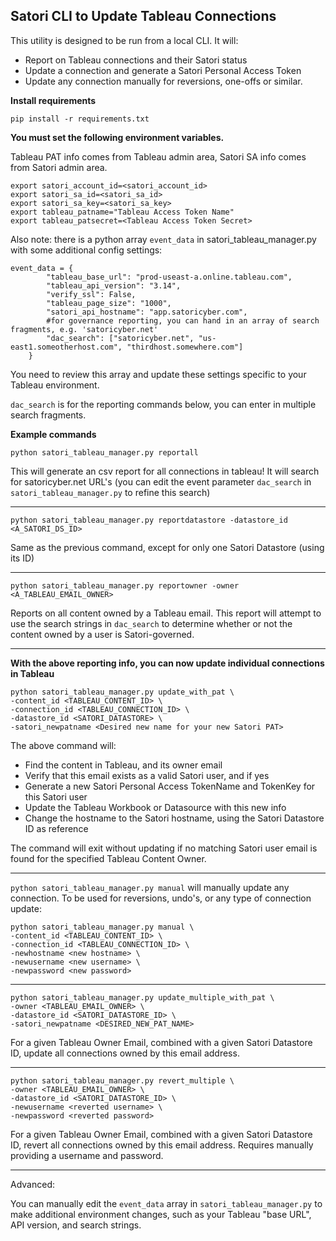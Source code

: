 ## Satori CLI to Update Tableau Connections

This utility is designed to be run from a local CLI. It will:

- Report on Tableau connections and their Satori status
- Update a connection and generate a Satori Personal Access Token
- Update any connection manually for reversions, one-offs or similar.

**Install requirements**

```pip install -r requirements.txt```

**You must set the following environment variables.**

Tableau PAT info comes from Tableau admin area, Satori SA info comes from Satori admin area.

```
export satori_account_id=<satori_account_id>
export satori_sa_id=<satori_sa_id>
export satori_sa_key=<satori_sa_key>
export tableau_patname="Tableau Access Token Name"
export tableau_patsecret=<Tableau Access Token Secret>
```

Also note: there is a python array ```event_data``` in satori_tableau_manager.py with some additional config settings:

```
event_data = {
		"tableau_base_url": "prod-useast-a.online.tableau.com",
		"tableau_api_version": "3.14",
		"verify_ssl": False,
		"tableau_page_size": "1000",
		"satori_api_hostname": "app.satoricyber.com",
		#for governance reporting, you can hand in an array of search fragments, e.g. 'satoricyber.net'
		"dac_search": ["satoricyber.net", "us-east1.someotherhost.com", "thirdhost.somewhere.com"]
	}
```

You need to review this array and update these settings specific to your Tableau environment.

```dac_search``` is for the reporting commands below, you can enter in multiple search fragments.


**Example commands**

```python satori_tableau_manager.py reportall```

This will generate an csv report for all connections in tableau! It will search for satoricyber.net URL's 
(you can edit the event parameter ```dac_search``` in ```satori_tableau_manager.py``` to refine this search)

___

```python satori_tableau_manager.py reportdatastore -datastore_id <A_SATORI_DS_ID>```

Same as the previous command, except for only one Satori Datastore (using its ID)

___

```
python satori_tableau_manager.py reportowner -owner <A_TABLEAU_EMAIL_OWNER> 
```

Reports on all content owned by a Tableau email. This report will attempt to use the search strings in ```dac_search``` to determine whether or not the content owned by a user is Satori-governed.

___

**With the above reporting info, you can now update individual connections in Tableau**


```
python satori_tableau_manager.py update_with_pat \
-content_id <TABLEAU_CONTENT_ID> \
-connection_id <TABLEAU_CONNECTION_ID> \
-datastore_id <SATORI_DATASTORE> \
-satori_newpatname <Desired new name for your new Satori PAT>

```

The above command will:
- Find the content in Tableau, and its owner email
- Verify that this email exists as a valid Satori user, and if yes
- Generate a new Satori Personal Access TokenName and TokenKey for this Satori user
- Update the Tableau Workbook or Datasource with this new info
- Change the hostname to the Satori hostname, using the Satori Datastore ID as reference

The command will exit without updating if no matching Satori user email is found for the specified Tableau Content Owner.

___ 

```python satori_tableau_manager.py manual``` will manually update any connection. To be used for reversions, undo's, or any type of connection update:

```
python satori_tableau_manager.py manual \
-content_id <TABLEAU_CONTENT_ID> \
-connection_id <TABLEAU_CONNECTION_ID> \
-newhostname <new hostname> \
-newusername <new username> \
-newpassword <new password> 

```

___

```
python satori_tableau_manager.py update_multiple_with_pat \
-owner <TABLEAU_EMAIL_OWNER> \
-datastore_id <SATORI_DATASTORE_ID> \
-satori_newpatname <DESIRED_NEW_PAT_NAME>
```

For a given Tableau Owner Email, combined with a given Satori Datastore ID, update all connections owned by this email address.

___

```
python satori_tableau_manager.py revert_multiple \
-owner <TABLEAU_EMAIL_OWNER> \
-datastore_id <SATORI_DATASTORE_ID> \
-newusername <reverted username> \
-newpassword <reverted password>
```

For a given Tableau Owner Email, combined with a given Satori Datastore ID, revert all connections owned by this email address. Requires manually providing a username and password.


___

Advanced: 

You can manually edit the ```event_data``` array in ```satori_tableau_manager.py``` to make additional environment changes, such as your Tableau "base URL", API version, and search strings.


